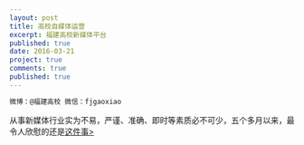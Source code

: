```yaml
---
layout: post
title: 高校自媒体运营
excerpt: 福建高校新媒体平台
published: true
date: 2016-03-21
project: true
comments: true
published: true
---
```

```html
微博：@福建高校 微信：fjgaoxiao
```

从事新媒体行业实为不易，严谨、准确、即时等素质必不可少，五个多月以来，最令人欣慰的还是[这件事>](http://img.vinechen.com/16-8-21/77996743.jpg)

